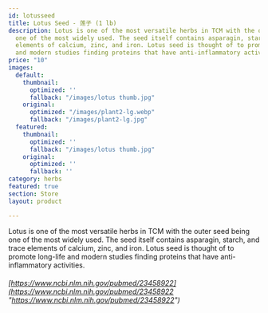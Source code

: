 ```yaml
---
id: lotusseed
title: Lotus Seed - 莲子 (1 lb)
description: Lotus is one of the most versatile herbs in TCM with the outer seed being
  one of the most widely used. The seed itself contains asparagin, starch, and trace
  elements of calcium, zinc, and iron. Lotus seed is thought of to promote long-life
  and modern studies finding proteins that have anti-inflammatory activities.  https://www.ncbi.nlm.nih.gov/pubmed/23458922
price: "10"
images:
  default:
    thumbnail:
      optimized: ''
      fallback: "/images/lotus thumb.jpg"
    original:
      optimized: "/images/plant2-lg.webp"
      fallback: "/images/plant2-lg.jpg"
  featured:
    thumbnail:
      optimized: ''
      fallback: "/images/lotus thumb.jpg"
    original:
      optimized: ''
      fallback: ''
category: herbs
featured: true
section: Store
layout: product

---
```

Lotus is one of the most versatile herbs in TCM with the outer seed being one of the most widely used. The seed itself contains asparagin, starch, and trace elements of calcium, zinc, and iron. Lotus seed is thought of to promote long-life and modern studies finding proteins that have anti-inflammatory activities.

###### [https://www.ncbi.nlm.nih.gov/pubmed/23458922](https://www.ncbi.nlm.nih.gov/pubmed/23458922 "https://www.ncbi.nlm.nih.gov/pubmed/23458922")